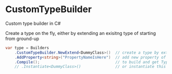 # CustomTypeBuilder
Custom type builder in C#

Create a type on the fly, either by extending an exisitng type of starting from ground-up
```csharp
var type = Builders
    .CustomTypeBuilder.NewExtend<DummyClass>()  // create a type by extending an existing type
    .AddProperty<string>("PropertyNameIsHere")  // add new property of type string with 
    .Compile();                                 // to build and get Type object
    // .Instantiate<DummyClass>()               // or instantiate this type and cast to DummyClass
```
